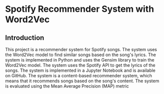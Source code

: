 # Spotify Recommender System with Word2Vec
## Introduction
This project is a recommender system for Spotify songs. The system uses the Word2Vec model to find similar songs based on the song's lyrics. The system is implemented in Python and uses the Gensim library to train the Word2Vec model. The system uses the Spotify API to get the lyrics of the songs. The system is implemented in a Jupyter Notebook and is available on GitHub. The system is a content-based recommender system, which means that it recommends songs based on the song's content. The system is evaluated using the Mean Average Precision (MAP) metric
